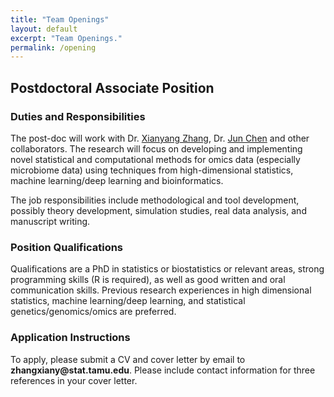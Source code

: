 ```yaml
---
title: "Team Openings"
layout: default
excerpt: "Team Openings."
permalink: /opening
---
```


<div markdown="0" class="hero-body">
  <div class="container">
    <article class="media">
      <div class="media-content">
        <div class="content">
          <h1>Postdoctoral Associate Position</h1>
        </div>
      </div>
    </article>
    <article class="media">
      <div class="media-content">
        <div class="content">
          <h3>Duties and Responsibilities</h3>
          <p>
            The post-doc will work with Dr. <a href="https://web.stat.tamu.edu/~zhangxiany/">Xianyang Zhang</a>, Dr. <a href="https://www.mayo.edu/research/faculty/chen-jun-ph-d/bio-20126134">Jun Chen</a> and other collaborators. The research will focus on developing and implementing novel statistical and computational methods for omics data (especially microbiome data) using techniques from high-dimensional statistics, machine learning/deep learning and bioinformatics.
          </p>
          <p>
            The job responsibilities include methodological and tool development, possibly theory development, simulation studies, real data analysis, and manuscript writing.
          </p>
          <h3>Position Qualifications</h3>
          <p>
            Qualifications are a PhD in statistics or biostatistics or relevant areas, strong programming skills (R is required), as well as good written and oral communication skills. Previous research experiences in high dimensional statistics, machine learning/deep learning, and statistical genetics/genomics/omics are preferred.
          </p>
          <h3>Application Instructions</h3>
          <p>
            To apply, please submit a CV and cover letter by email to <strong>zhangxiany@stat.tamu.edu</strong>. Please include contact information for three references in your cover letter.
          </p>
        </div>
      </div>
    </article>
  </div>
</div>
